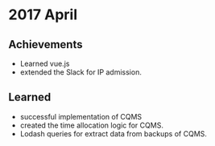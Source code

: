# 2017 April
## Achievements
  - Learned vue.js
  - extended the Slack for IP admission.

## Learned
  - successful implementation of CQMS
  - created the time allocation logic for CQMS.
  - Lodash queries for extract data from backups of CQMS.